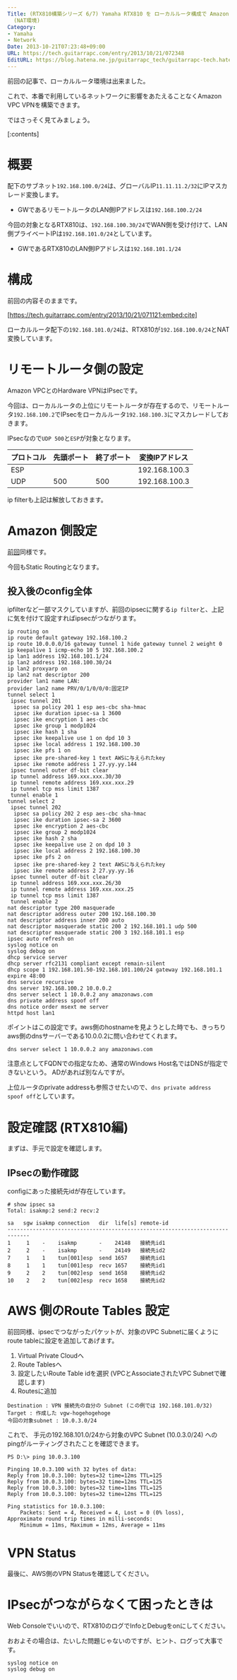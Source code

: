 ```yaml
---
Title: (RTX810構築シリーズ 6/7) Yamaha RTX810 を ローカルルータ構成で Amazon VPC と Hardware VPN を構築してみよう
  (NAT環境)
Category:
- Yamaha
- Network
Date: 2013-10-21T07:23:48+09:00
URL: https://tech.guitarrapc.com/entry/2013/10/21/072348
EditURL: https://blog.hatena.ne.jp/guitarrapc_tech/guitarrapc-tech.hatenablog.com/atom/entry/12921228815711165766
---
```


前回の記事で、ローカルルータ環境は出来ました。

これで、本番で利用しているネットワークに影響をあたえることなくAmazon VPC VPNを構築できます。

ではさっそく見てみましょう。

[:contents]

# 概要

配下のサブネット`192.168.100.0/24`は、グローバルIP`11.11.11.2/32`にIPマスカレード変換します。

- GWであるリモートルータのLAN側IPアドレスは`192.168.100.2/24`

今回の対象となるRTX810は、`192.168.100.30/24`でWAN側を受け付けて、LAN側プライベートIPは`192.168.101.0/24`としています。

- GWであるRTX810のLAN側IPアドレスは`192.168.101.1/24`

# 構成

前回の内容そのままです。

[https://tech.guitarrapc.com/entry/2013/10/21/071121:embed:cite]

ローカルルータ配下の`192.168.101.0/24`は、RTX810が`192.168.100.0/24`とNAT変換しています。

# リモートルータ側の設定

Amazon VPCとのHardware VPNはIPsecです。

今回は、ローカルルータの上位にリモートルータが存在するので、リモートルータ`192.168.100.2`でIPsecをローカルルータ`192.168.100.3`にマスカレードしておきます。

IPsecなので`UDP 500`と`ESP`が対象となります。

|プロトコル|先頭ポート|終了ポート|変換IPアドレス|
|----|----|----|----|
|ESP|||192.168.100.3|
|UDP|500|500|192.168.100.3|

ip filterも上記は解放しておきます。

# Amazon 側設定

[前回](http://tech.guitarrapc.com/entry/2013/10/21/064713)同様です。

今回もStatic Routingとなります。


## 投入後のconfig全体

ipfilterなど一部マスクしていますが、前回のipsecに関する`ip filter`と、上記に気を付けて設定すればipsecがつながります。

```
ip routing on
ip route default gateway 192.168.100.2
ip route 10.0.0.0/16 gateway tunnel 1 hide gateway tunnel 2 weight 0
ip keepalive 1 icmp-echo 10 5 192.168.100.2
ip lan1 address 192.168.101.1/24
ip lan2 address 192.168.100.30/24
ip lan2 proxyarp on
ip lan2 nat descriptor 200
provider lan1 name LAN:
provider lan2 name PRV/0/1/0/0/0:固定IP
tunnel select 1
 ipsec tunnel 201
  ipsec sa policy 201 1 esp aes-cbc sha-hmac
  ipsec ike duration ipsec-sa 1 3600
  ipsec ike encryption 1 aes-cbc
  ipsec ike group 1 modp1024
  ipsec ike hash 1 sha
  ipsec ike keepalive use 1 on dpd 10 3
  ipsec ike local address 1 192.168.100.30
  ipsec ike pfs 1 on
  ipsec ike pre-shared-key 1 text AWSに与えられたkey
  ipsec ike remote address 1 27.yy.yy.144
 ipsec tunnel outer df-bit clear
 ip tunnel address 169.xxx.xxx.30/30
 ip tunnel remote address 169.xxx.xxx.29
 ip tunnel tcp mss limit 1387
 tunnel enable 1
tunnel select 2
 ipsec tunnel 202
  ipsec sa policy 202 2 esp aes-cbc sha-hmac
  ipsec ike duration ipsec-sa 2 3600
  ipsec ike encryption 2 aes-cbc
  ipsec ike group 2 modp1024
  ipsec ike hash 2 sha
  ipsec ike keepalive use 2 on dpd 10 3
  ipsec ike local address 2 192.168.100.30
  ipsec ike pfs 2 on
  ipsec ike pre-shared-key 2 text AWSに与えられたkey
  ipsec ike remote address 2 27.yy.yy.16
 ipsec tunnel outer df-bit clear
 ip tunnel address 169.xxx.xxx.26/30
 ip tunnel remote address 169.xxx.xxx.25
 ip tunnel tcp mss limit 1387
 tunnel enable 2
nat descriptor type 200 masquerade
nat descriptor address outer 200 192.168.100.30
nat descriptor address inner 200 auto
nat descriptor masquerade static 200 2 192.168.101.1 udp 500
nat descriptor masquerade static 200 3 192.168.101.1 esp
ipsec auto refresh on
syslog notice on
syslog debug on
dhcp service server
dhcp server rfc2131 compliant except remain-silent
dhcp scope 1 192.168.101.50-192.168.101.100/24 gateway 192.168.101.1 expire 48:00
dns service recursive
dns server 192.168.100.2 10.0.0.2
dns server select 1 10.0.0.2 any amazonaws.com
dns private address spoof off
dns notice order msext me server
httpd host lan1
```

ポイントはこの設定です。aws側のhostnameを見ようとした時でも、きっちりaws側のdnsサーバーである10.0.0.2に問い合わせてくれます。

```
dns server select 1 10.0.0.2 any amazonaws.com
```

注意点としてFQDNでの指定なため、通常のWindows Host名ではDNSが指定できないという。 ADがあれば別なんですが。

上位ルータのprivate addressも参照させたいので、`dns private address spoof off`としています。


# 設定確認 (RTX810編)

まずは、手元で設定を確認します。


## IPsecの動作確認

configにあった接続先idが存在しています。

```
# show ipsec sa
Total: isakmp:2 send:2 recv:2

sa   sgw isakmp connection   dir  life[s] remote-id
-----------------------------------------------------------------------------
1     1    -    isakmp       -    24148   接続先id1
2     2    -    isakmp       -    24149   接続先id2
7     1    1    tun[001]esp  send 1657    接続先id1
8     1    1    tun[001]esp  recv 1657    接続先id1
9     2    2    tun[002]esp  send 1658    接続先id2
10    2    2    tun[002]esp  recv 1658    接続先id2
```


# AWS 側のRoute Tables 設定

前回同様、ipsecでつながったパケットが、対象のVPC Subnetに届くようにroute tableに設定を追加してあげます。

1. Virtual Private Cloudへ
2. Route Tablesへ
3. 設定したいRoute Table idを選択 (VPCとAssociateされたVPC Subnetで確認します)
4. Routesに追加

```
Destination : VPN 接続先の自分の Subnet (この例では 192.168.101.0/32)
Target : 作成した vgw-hogehogehoge
今回の対象subnet : 10.0.3.0/24
```


これで、 手元の192.168.101.0/24から対象のVPC Subnet (10.0.3.0/24) へのpingがルーティングされたことを確認できます。

```
PS D:\> ping 10.0.3.100

Pinging 10.0.3.100 with 32 bytes of data:
Reply from 10.0.3.100: bytes=32 time=12ms TTL=125
Reply from 10.0.3.100: bytes=32 time=12ms TTL=125
Reply from 10.0.3.100: bytes=32 time=11ms TTL=125
Reply from 10.0.3.100: bytes=32 time=12ms TTL=125

Ping statistics for 10.0.3.100:
    Packets: Sent = 4, Received = 4, Lost = 0 (0% loss),
Approximate round trip times in milli-seconds:
    Minimum = 11ms, Maximum = 12ms, Average = 11ms
```

# VPN Status

最後に、AWS側のVPN Statusを確認してください。

# IPsecがつながらなくて困ったときは

Web Consoleでいいので、RTX810のログでInfoとDebugをonにしてください。

おおよその場合は、たいした問題じゃないのですが、ヒント、ログって大事です。

```
syslog notice on
syslog debug on
```
